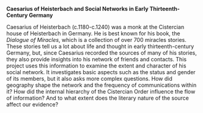 **Caesarius of Heisterbach and Social Networks in Early Thirteenth-Century Germany**

Caesarius of Heisterbach (c.1180-c.1240) was a monk at the Cistercian house of Heisterbach in Germany. He is best known for his book, the *Dialogue of Miracles*, which is a collection of over 700 miracles stories. These stories tell us a lot about life and thought in early thirteenth-century Germany, but, since Caesarius recorded the sources of many of his stories, they also provide insights into his network of friends and contacts. This project uses this information to examine the extent and character of his social network. It investigates basic aspects such as the status and gender of its members, but it also asks more complex questions. How did geography shape the network and the frequency of communications within it? How did the internal hierarchy of the Cistercian Order influence the flow of information? And to what extent does the literary nature of the source affect our evidence?

